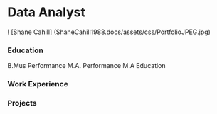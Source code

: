 # Data Analyst
! [Shane Cahill] (ShaneCahill1988.docs/assets/css/PortfolioJPEG.jpg)

### Education
B.Mus Performance
M.A. Performance
M.A Education

### Work Experience




### Projects

